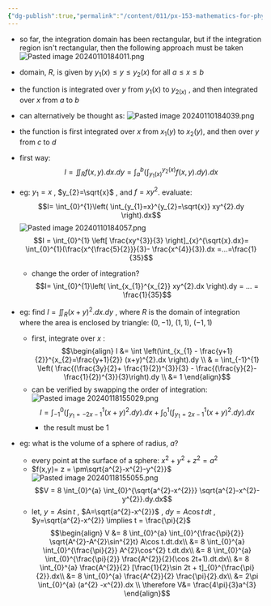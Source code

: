 ```yaml
---
{"dg-publish":true,"permalink":"/content/011/px-153-mathematics-for-physicists/term-2/px-153-i-integration/px-153-i4-non-rectangular-domain-of-integration/","created":"2024-11-25T10:50:32.000+00:00","updated":"2024-11-26T19:38:07.111+00:00"}
---
```


- so far, the integration domain has been rectangular, but if the integration region isn't rectangular, then the following approach must be taken
![Pasted image 20240110184011.png](/img/user/pics/Pasted%20image%2020240110184011.png)
- domain, $R$, is given by $y_{1}(x) \leq y \leq y_{2}(x)$ for all $a \leq x \leq b$
- the function is integrated over $y$ from $y_{1}(x)$ to $y_{2(x)}$ , and then integrated over $x$ from $a$ to $b$
- can alternatively be thought as: 
![Pasted image 20240110184039.png](/img/user/pics/Pasted%20image%2020240110184039.png)
- the function is first integrated over $x$ from $x_{1}(y)$ to $x_{2}(y)$, and then over $y$ from $c$ to $d$
- first way: 
$$I = \iint_{R}f(x,y).dx.dy = \int_{a}^{b}\left( \int_{y_{1}(x)}^{y_{2}(x)} f(x,y).dy \right).dx$$
- eg: $y_{1}=x$ , $y_{2}=\sqrt{x}$ , and $f=xy^{2}$. evaluate: 
$$I= \int_{0}^{1}\left( \int_{y_{1}=x}^{y_{2}=\sqrt{x}} xy^{2}.dy \right).dx$$
	![Pasted image 20240110184057.png](/img/user/pics/Pasted%20image%2020240110184057.png)
	$$I = \int_{0}^{1} \left[ \frac{xy^{3}}{3} \right]_{x}^{\sqrt{x}.dx}= \int_{0}^{1}(\frac{x^{\frac{5}{2}}}{3}- \frac{x^{4}}{3}).dx =...=\frac{1}{35}$$
	- change the order of integration? 
	$$I= \int_{0}^{1}\left( \int_{x_{1}}^{x_{2}} xy^{2}.dx \right).dy = ... = \frac{1}{35}$$
- eg: find $I = \iint_{R} (x+y)^{2}.dx.dy$ , where $R$ is the domain of integration where the area is enclosed by triangle: $(0,-1)$, $(1,1)$, $(-1,1)$
	- first, integrate over $x$ : 
$$\begin{align}
	I &= \int \left(\int_{x_{1} - \frac{y+1}{2}}^{x_{2}=\frac{y+1}{2}} (x+y)^{2}.dx \right).dy \\
	& = \int_{-1}^{1} \left( \frac{(\frac{3y}{2}+ \frac{1}{2})^{3}}{3} - \frac{(\frac{y}{2}- \frac{1}{2})^{3}}{3}\right).dy \\
	&= 1
\end{align}$$
	- can be verified by swapping the order of integration: 
	![Pasted image 20240118155029.png](/img/user/pics/Pasted%20image%2020240118155029.png)
	$$I = \int_{-1}^{0} \left( \int_{y_{1}=-2x-1}^{1} (x+y)^{2}.dy \right).dx + \int_{0}^{1} \left( \int_{y_{1}=2x-1}^{1} (x+y)^{2}.dy \right).dx$$
		- the result must be $1$

- eg: what is the volume of a sphere of radius, $a$?
	- every point at the surface of a sphere: $x^{2} + y^{2} +z^{2} = a^{2}$
	- $f(x,y)= z = \pm\sqrt{a^{2}-x^{2}-y^{2}}$
	![Pasted image 20240118155055.png](/img/user/pics/Pasted%20image%2020240118155055.png)
	$$V = 8 \int_{0}^{a} \int_{0}^{\sqrt{a^{2}-x^{2}}} \sqrt{a^{2}-x^{2}-y^{2}}.dy.dx$$
	- let, $y=A\sin t$ ,  $A=\sqrt{a^{2}-x^{2}}$ , $dy = A\cos t \, dt$ , $y=\sqrt{a^{2}-x^{2}} \implies t = \frac{\pi}{2}$
$$\begin{align}
	V &= 8 \int_{0}^{a} \int_{0}^{\frac{\pi}{2}} \sqrt{A^{2}-A^{2}\sin^{2}t} A\cos t.dt.dx\\
	&= 8 \int_{0}^{a} \int_{0}^{\frac{\pi}{2}} A^{2}\cos^{2} t.dt.dx\\
	&= 8 \int_{0}^{a} \int_{0}^{\frac{\pi}{2}} \frac{A^{2}}{2}(\cos 2t+1).dt.dx\\
	&= 8 \int_{0}^{a} \frac{A^{2}}{2} [\frac{1}{2}\sin 2t + t]_{0}^{\frac{\pi}{2}}.dx\\
	&= 8 \int_{0}^{a} \frac{A^{2}}{2} \frac{\pi}{2}.dx\\
	&= 2\pi \int_{0}^{a} (a^{2} -x^{2}).dx \\
	\therefore V&= \frac{4\pi}{3}a^{3}
\end{align}$$
	